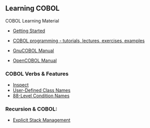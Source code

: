 ## Learning COBOL

COBOL Learning Material

- [Getting Started](https://github.com/jonfernq/Learning/blob/main/COBOL/GettingStarted/README.md) 

- [COBOL programming - tutorials, lectures, exercises, examples](http://www.csis.ul.ie/cobol/)
- [GnuCOBOL Manual](https://gnucobol.sourceforge.io/)
- [OpenCOBOL Manual](https://gnucobol.sourceforge.io/guides/OpenCOBOL%20Programmers%20Guide.pdf)

### COBOL Verbs & Features

- [Inspect](https://github.com/jonfernq/COBOL/tree/main/COBOLInspect)
- [User-Defined Class Names]() 
- [88-Level Condition Names]() 

### Recursion & COBOL:

- [Explicit Stack Management](https://github.com/jonfernq/COBOL/blob/main/Recursion/ExplicitStackManagement.md)
